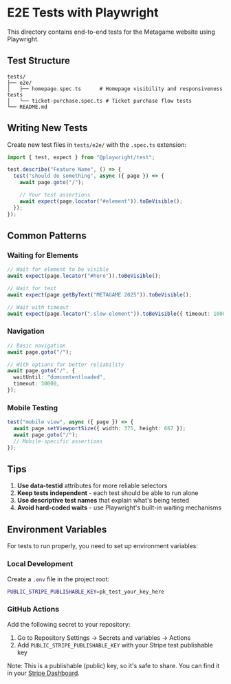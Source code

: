 # E2E Tests with Playwright

This directory contains end-to-end tests for the Metagame website using Playwright.

## Test Structure

```
tests/
├── e2e/
│   ├── homepage.spec.ts      # Homepage visibility and responsiveness tests
│   └── ticket-purchase.spec.ts # Ticket purchase flow tests
└── README.md
```

## Writing New Tests

Create new test files in `tests/e2e/` with the `.spec.ts` extension:

```typescript
import { test, expect } from "@playwright/test";

test.describe("Feature Name", () => {
  test("should do something", async ({ page }) => {
    await page.goto("/");

    // Your test assertions
    await expect(page.locator("#element")).toBeVisible();
  });
});
```

## Common Patterns

### Waiting for Elements

```typescript
// Wait for element to be visible
await expect(page.locator("#hero")).toBeVisible();

// Wait for text
await expect(page.getByText("METAGAME 2025")).toBeVisible();

// Wait with timeout
await expect(page.locator(".slow-element")).toBeVisible({ timeout: 10000 });
```

### Navigation

```typescript
// Basic navigation
await page.goto("/");

// With options for better reliability
await page.goto("/", {
  waitUntil: "domcontentloaded",
  timeout: 30000,
});
```

### Mobile Testing

```typescript
test("mobile view", async ({ page }) => {
  await page.setViewportSize({ width: 375, height: 667 });
  await page.goto("/");
  // Mobile-specific assertions
});
```

## Tips

1. **Use data-testid** attributes for more reliable selectors
2. **Keep tests independent** - each test should be able to run alone
3. **Use descriptive test names** that explain what's being tested
4. **Avoid hard-coded waits** - use Playwright's built-in waiting mechanisms

## Environment Variables

For tests to run properly, you need to set up environment variables:

### Local Development

Create a `.env` file in the project root:

```bash
PUBLIC_STRIPE_PUBLISHABLE_KEY=pk_test_your_key_here
```

### GitHub Actions

Add the following secret to your repository:

1. Go to Repository Settings → Secrets and variables → Actions
2. Add `PUBLIC_STRIPE_PUBLISHABLE_KEY` with your Stripe test publishable key

Note: This is a publishable (public) key, so it's safe to share. You can find it in your [Stripe Dashboard](https://dashboard.stripe.com/test/apikeys).
